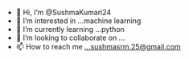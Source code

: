 - 👋 Hi, I’m @SushmaKumari24
- 👀 I’m interested in ...machine learning
- 🌱 I’m currently learning ...python
- 💞️ I’m looking to collaborate on ...
- 📫 How to reach me ...sushmasrm.25@gmail.com

<!---
SushmaKumari24/SushmaKumari24 is a ✨ special ✨ repository because its `README.md` (this file) appears on your GitHub profile.
You can click the Preview link to take a look at your changes.
--->
